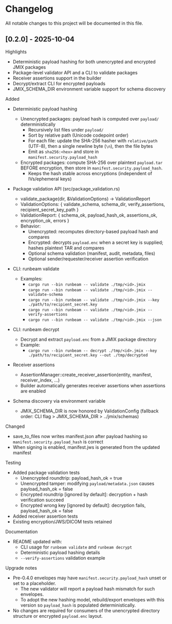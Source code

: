 # Changelog

All notable changes to this project will be documented in this file.

## [0.2.0] - 2025-10-04

Highlights
- Deterministic payload hashing for both unencrypted and encrypted JMIX packages
- Package-level validator API and a CLI to validate packages
- Receiver assertions support in the builder
- Decrypt/extract CLI for encrypted payloads
- JMIX_SCHEMA_DIR environment variable support for schema discovery

Added
- Deterministic payload hashing
  - Unencrypted packages: payload hash is computed over `payload/` deterministically
    - Recursively list files under `payload/`
    - Sort by relative path (Unicode codepoint order)
    - For each file: update the SHA-256 hasher with `relative/path` (UTF-8), then a single newline byte (`\n`), then the file bytes
    - Emit as `sha256:<hex>` and store in `manifest.security.payload_hash`
  - Encrypted packages: compute SHA-256 over plaintext `payload.tar` BEFORE encryption, then store in `manifest.security.payload_hash`.
    - Keeps the hash stable across encryptions (independent of IVs/ephemeral keys)

- Package validation API (src/package_validation.rs)
  - validate_package(dir, &ValidationOptions) -> ValidationReport
  - ValidationOptions: { validate_schema, schema_dir, verify_assertions, recipient_secret_key_path }
  - ValidationReport: { schema_ok, payload_hash_ok, assertions_ok, encryption_ok, errors }
  - Behavior:
    - Unencrypted: recomputes directory-based payload hash and compares
    - Encrypted: decrypts `payload.enc` when a secret key is supplied; hashes plaintext TAR and compares
    - Optional schema validation (manifest, audit, metadata, files)
    - Optional sender/requester/receiver assertion verification

- CLI: runbeam validate
  - Examples:
    - `cargo run --bin runbeam -- validate ./tmp/<id>.jmix`
    - `cargo run --bin runbeam -- validate ./tmp/<id>.jmix --validate-schema`
    - `cargo run --bin runbeam -- validate ./tmp/<id>.jmix --key ./path/to/recipient_secret.key`
    - `cargo run --bin runbeam -- validate ./tmp/<id>.jmix --verify-assertions`
    - `cargo run --bin runbeam -- validate ./tmp/<id>.jmix --json`

- CLI: runbeam decrypt
  - Decrypt and extract `payload.enc` from a JMIX package directory
  - Example:
    - `cargo run --bin runbeam -- decrypt ./tmp/<id>.jmix --key ./path/to/recipient_secret.key --out ./tmp/decrypted`

- Receiver assertions
  - AssertionManager::create_receiver_assertion(entity, manifest, receiver_index, ...)
  - Builder automatically generates receiver assertions when assertions are enabled

- Schema discovery via environment variable
  - JMIX_SCHEMA_DIR is now honored by ValidationConfig (fallback order: CLI flag > JMIX_SCHEMA_DIR > ../jmix/schemas)

Changed
- save_to_files now writes manifest.json after payload hashing so `manifest.security.payload_hash` is correct
- When signing is enabled, manifest.jws is generated from the updated manifest

Testing
- Added package validation tests
  - Unencrypted roundtrip: payload_hash_ok = true
  - Unencrypted tamper: modifying `payload/metadata.json` causes payload_hash_ok = false
  - Encrypted roundtrip [ignored by default]: decryption + hash verification succeed
  - Encrypted wrong key [ignored by default]: decryption fails, payload_hash_ok = false
- Added receiver assertion tests
- Existing encryption/JWS/DICOM tests retained

Documentation
- README updated with:
  - CLI usage for `runbeam validate` and `runbeam decrypt`
  - Deterministic payload hashing details
  - `--verify-assertions` validation example

Upgrade notes
- Pre-0.4.0 envelopes may have `manifest.security.payload_hash` unset or set to a placeholder.
  - The new validator will report a payload hash mismatch for such envelopes.
  - To adopt the new hashing model, rebuild/export envelopes with this version so `payload_hash` is populated deterministically.
- No changes are required for consumers of the unencrypted directory structure or encrypted `payload.enc` layout.

